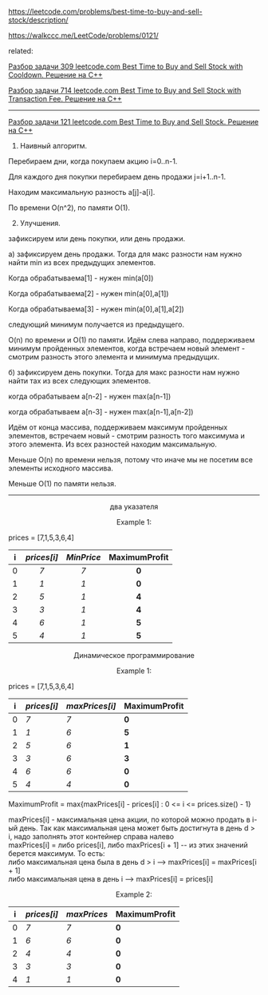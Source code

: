 https://leetcode.com/problems/best-time-to-buy-and-sell-stock/description/

https://walkccc.me/LeetCode/problems/0121/

related:

[Разбор задачи 309 leetcode.com Best Time to Buy and Sell Stock with Cooldown. Решение на C++](https://www.youtube.com/watch?v=DLbTZhraubI&ab_channel=3.5%D0%B7%D0%B0%D0%B4%D0%B0%D1%87%D0%B8%D0%B2%D0%BD%D0%B5%D0%B4%D0%B5%D0%BB%D1%8E)

[Разбор задачи 714 leetcode.com Best Time to Buy and Sell Stock with Transaction Fee. Решение на C++](https://www.youtube.com/watch?v=8whjaYFjBIk&ab_channel=3.5%D0%B7%D0%B0%D0%B4%D0%B0%D1%87%D0%B8%D0%B2%D0%BD%D0%B5%D0%B4%D0%B5%D0%BB%D1%8E)
__________

[Разбор задачи 121 leetcode.com Best Time to Buy and Sell Stock. Решение на C++](https://www.youtube.com/watch?v=1SS2WnsMcbU&ab_channel=3.5%D0%B7%D0%B0%D0%B4%D0%B0%D1%87%D0%B8%D0%B2%D0%BD%D0%B5%D0%B4%D0%B5%D0%BB%D1%8E)

1. Наивный алгоритм. 

Перебираем дни, когда покупаем акцию i=0..n-1.

Для каждого дня покупки перебираем день продажи j=i+1..n-1.

Находим максимальную разность а[j]-а[i]. 

По времени O(n^2), по памяти O(1).

2. Улучшения.

зафиксируем или день покупки, или день продажи.

а) зафиксируем день продажи.
Тогда для макс разности нам нужно найти min из всех 
предыдущих элементов.

Когда обрабатываема[1] - нужен min(а[0])

Когда обрабатываема[2] - нужен min(а[0],а[1])

Когда обрабатываема[3] - нужен min(а[0],а[1],а[2])

следующий минимум получается из предыдущего.

O(n) по времени и O(1) по памяти.
Идём слева направо, поддерживаем минимум пройденных 
элементов, когда встречаем новый элемент - смотрим 
разность этого элемента и минимума предыдущих.

б) зафиксируем день покупки.
Тогда для макс разности нам нужно найти тах из всех 
следующих элементов.

когда обрабатываем а[n-2] - нужен max(а[n-1])

когда обрабатываем а[n-3] - нужен max(а[n-1],а[n-2])


Идём от конца массива, поддерживаем максимум 
пройденных элементов, встречаем новый - смотрим 
разность того максимума и этого элемента. Из всех 
разностей находим максимальную.

Меньше O(n) по времени нельзя, потому что иначе мы не 
посетим все элементы исходного массива.

Меньше O(1) по памяти нельзя.

__________

<p align="center"> два указателя </p>

<p align="center"> Example 1: </p>

prices = [7,1,5,3,6,4]

| i 	| _prices[i]_ 	| _MinPrice_ 	| **MaximumProfit** 	|
|:-:	|:-----------:	|:----------:	|:-----------------:	|
| 0 	|     _7_     	|     _7_    	|       **0**       	|
| 1 	|     _1_     	|     _1_    	|       **0**       	|
| 2 	|     _5_     	|     _1_    	|       **4**       	|
| 3 	|     _3_     	|     _1_    	|       **4**       	|
| 4 	|     _6_     	|     _1_    	|       **5**       	|
| 5 	|     _4_     	|     _1_    	|       **5**       	|

<p align="center"> Динамическое программирование </p>

<p align="center"> Example 1: </p>

prices = [7,1,5,3,6,4]

| i 	| _prices[i]_ 	| _maxPrices[i]_ 	| **MaximumProfit** 	|
|---	|-------------	|-------------	|-------------------	|
| 0 	| _7_         	| _7_         	| **0**             	|
| 1 	| _1_         	| _6_         	| **5**             	|
| 2 	| _5_         	| _6_         	| **1**             	|
| 3 	| _3_         	| _6_         	| **3**             	|
| 4 	| _6_         	| _6_         	| **0**             	|
| 5 	| _4_         	| _4_         	| **0**             	|



MaximumProfit = max{maxPrices[i] - prices[i] : 0 <= i <= prices.size() - 1}

maxPrices[i] - максимальная цена акции, по которой можно продать в i-ый день. 
Так как максимальная цена может быть достигнута в день d > i, надо заполнять этот контейнер справа налево  
maxPrices[i] = либо prices[i], либо maxPrices[i + 1] -- из этих значений берется максимум. 
То есть:  
либо максимальная цена была в день d > i --> maxPrices[i] = maxPrices[i + 1]  
либо максимальная цена в день i --> maxPrices[i] = prices[i]


<p align="center"> Example 2: </p>

| i 	| _prices[i]_ 	| _maxPrices_ 	| **MaximumProfit** 	|
|---	|-------------	|-------------	|-------------------	|
| 0 	| _7_         	| _7_         	| **0**             	|
| 1 	| _6_         	| _6_         	| **0**             	|
| 2 	| _4_         	| _4_         	| **0**             	|
| 3 	| _3_         	| _3_         	| **0**             	|
| 4 	| _1_         	| _1_         	| **0**             	|
